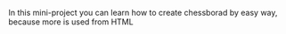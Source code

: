 In this mini-project you can learn how to create chessborad by easy way,
because more is used from HTML

